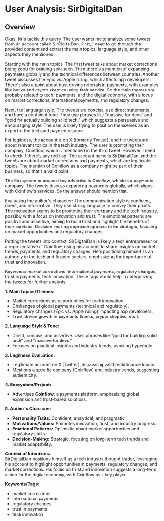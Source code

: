 # User Analysis: SirDigitalDan

## Overview

<think>
Okay, let's tackle this query. The user wants me to analyze some tweets from an account called SirDigitalDan. First, I need to go through the provided content and extract the main topics, language style, and other aspects they mentioned.

Starting with the main topics. The first tweet talks about market corrections being good for building solid tech. Then there's a mention of expanding payments globally and the technical differences between countries. Another tweet discusses the Epic vs. Apple ruling, which affects app developers. There's also a point about trust driving referrals in payments, with examples like banks and crypto skeptics using their service. So the main themes are probably related to tech, payments, and the digital economy, with a focus on market corrections, international payments, and regulatory changes.

Next, the language style. The tweets are concise, use direct statements, and have a confident tone. They use phrases like "massive for devs" and "gold for actually building solid tech," which suggests a persuasive and encouraging style. The user is likely trying to position themselves as an expert in the tech and payments space.

For legitness, the account is on X (formerly Twitter), and the tweets are about relevant topics in the tech industry. The user is promoting their company, Coinflow, which is mentioned in the third tweet. However, I need to check if there's any red flag. The account name is SirDigitalDan, and the tweets are about market corrections and payments, which are legitimate topics. The mention of Coinflow as a company might be part of their business, so that's a valid point.

The Ecosystem or project they advertise is Coinflow, which is a payments company. The tweets discuss expanding payments globally, which aligns with Coinflow's services. So the answer should mention that.

Evaluating the author's character: The communication style is confident, direct, and informative. They use strong language to convey their points. The motivation seems to be promoting their company and the tech industry, possibly with a focus on innovation and trust. The emotional patterns are positive and assertive, aiming to build trust and highlight the benefits of their services. Decision-making approach appears to be strategic, focusing on market opportunities and regulatory changes.

Putting the tweets into context: SirDigitalDan is likely a tech entrepreneur or a representative of Coinflow, using his account to share insights on market trends, payments, and regulatory changes. He's positioning himself as an authority in the tech and finance sectors, emphasizing the importance of trust and innovation.

Keywords: market corrections, international payments, regulatory changes, trust in payments, tech innovation. These tags would help in categorizing the tweets for further analysis.
</think>

**1. Main Topics/Themes:**  
- Market corrections as opportunities for tech innovation.  
- Challenges of global payments (technical and regulatory).  
- Regulatory changes (Epic vs. Apple ruling) impacting app developers.  
- Trust-driven growth in payments (banks, crypto skeptics, etc.).  

**2. Language Style & Tone:**  
- Direct, concise, and assertive. Uses phrases like "gold for building solid tech" and "massive for devs."  
- Focuses on practical insights and industry trends, avoiding hyperbole.  

**3. Legitness Evaluation:**  
- Legitimate account on X (Twitter), discussing valid tech/finance topics.  
- Mentions a specific company (Coinflow) and industry trends, suggesting authenticity.  

**4. Ecosystem/Project:**  
- Advertises **Coinflow**, a payments platform, emphasizing global expansion and trust-based solutions.  

**5. Author's Character:**  
- **Personality Traits:** Confident, analytical, and pragmatic.  
- **Motivations/Values:** Promotes innovation, trust, and industry progress.  
- **Emotional Patterns:** Optimistic about market opportunities and regulatory shifts.  
- **Decision-Making:** Strategic, focusing on long-term tech trends and market adaptability.  

**Context of Intentions:**  
SirDigitalDan positions himself as a tech industry thought leader, leveraging his account to highlight opportunities in payments, regulatory changes, and market corrections. His focus on trust and innovation suggests a long-term vision for the digital economy, with Coinflow as a key player.  

**Keywords/Tags:**  
- market corrections  
- international payments  
- regulatory changes  
- trust in payments  
- tech innovation